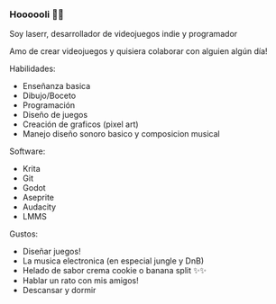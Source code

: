 ### Hoooooli 👋✨

Soy laserr, desarrollador de videojuegos indie y programador


Amo de crear videojuegos y quisiera colaborar con alguien algún día!



Habilidades:
- Enseñanza basica
- Dibujo/Boceto
- Programación
- Diseño de juegos
- Creación de graficos (pixel art)
- Manejo diseño sonoro basico y composicion musical


Software:
- Krita
- Git
- Godot
- Aseprite
- Audacity
- LMMS

Gustos:
- Diseñar juegos!
- La musica electronica (en especial jungle y DnB)
- Helado de sabor crema cookie o banana split ✨✨
- Hablar un rato con mis amigos!
- Descansar y dormir


